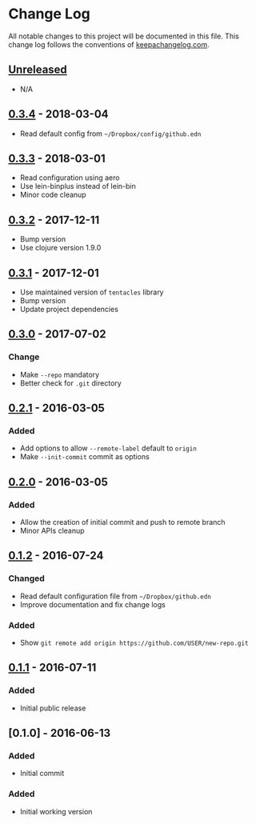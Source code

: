 # Change Log

All notable changes to this project will be documented in this file. This change log follows the conventions of [keepachangelog.com](http://keepachangelog.com/).

## [Unreleased]

- N/A

## [0.3.4] - 2018-03-04

- Read default config from `~/Dropbox/config/github.edn`

## [0.3.3] - 2018-03-01

- Read configuration using aero
- Use lein-binplus instead of lein-bin
- Minor code cleanup

## [0.3.2] - 2017-12-11

- Bump version
- Use clojure version 1.9.0

## [0.3.1] - 2017-12-01

- Use maintained version of `tentacles` library
- Bump version
- Update project dependencies

## [0.3.0] - 2017-07-02

### Change

- Make `--repo` mandatory
- Better check for `.git` directory

## [0.2.1] - 2016-03-05

### Added

- Add options to allow `--remote-label` default to `origin`
- Make `--init-commit` commit as options

## [0.2.0] - 2016-03-05

### Added

- Allow the creation of initial commit and push to remote branch
- Minor APIs cleanup

## [0.1.2] - 2016-07-24

### Changed

- Read default configuration file from `~/Dropbox/github.edn`
- Improve documentation and fix change logs

### Added

- Show `git remote add origin https://github.com/USER/new-repo.git`

## [0.1.1] - 2016-07-11

### Added

- Initial public release

## [0.1.0] - 2016-06-13

### Added

- Initial commit

### Added

- Initial working version

[Unreleased]: https://github.com/agilecreativity/gh-utils/compare/0.3.4...HEAD
[0.3.4]: https://github.com/agilecreativity/gh-utils/compare/0.3.3...0.3.4
[0.3.3]: https://github.com/agilecreativity/gh-utils/compare/0.3.2...0.3.3
[0.3.2]: https://github.com/agilecreativity/gh-utils/compare/0.3.1...0.3.2
[0.3.1]: https://github.com/agilecreativity/gh-utils/compare/0.3.0...0.3.1
[0.3.0]: https://github.com/agilecreativity/gh-utils/compare/0.3.0...0.2.1
[0.2.1]: https://github.com/agilecreativity/gh-utils/compare/0.2.0...0.2.1
[0.2.0]: https://github.com/agilecreativity/gh-utils/compare/0.1.2...0.2.0
[0.1.2]: https://github.com/agilecreativity/gh-utils/compare/0.1.1...0.1.2
[0.1.1]: https://github.com/agilecreativity/gh-utils/compare/0.1.0...0.1.1
